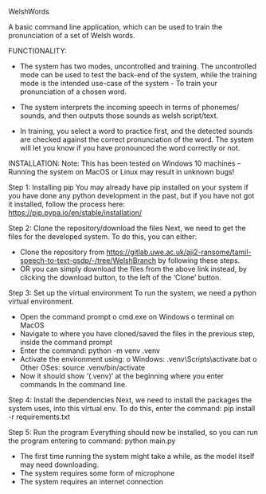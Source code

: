 WelshWords

A basic command line application, which can be used to train the pronunciation of a set of Welsh words. 

FUNCTIONALITY:

- The system has two modes, uncontrolled and training. The uncontrolled mode can be used to test the back-end of the system, while the training mode is the intended use-case of the system - To train your pronunciation of a chosen word.

- The system interprets the incoming speech in terms of phonemes/ sounds, and then outputs those sounds as welsh script/text.

- In training, you select a word to practice first, and the detected sounds are checked against the correct pronunciation of the word. The system will let you know if you have pronounced the word correctly or not.


INSTALLATION:
Note: This has been tested on Windows 10 machines – Running the system on MacOS or Linux may result in unknown bugs!

Step 1: Installing pip 
You may already have pip installed on your system if you have done any python development in the past, but if you have not got it installed, follow the process here: https://pip.pypa.io/en/stable/installation/ 

Step 2: Clone the repository/download the files
Next, we need to get the files for the developed system. To do this, you can either:
-	Clone the repository from https://gitlab.uwe.ac.uk/aji2-ransome/tamil-speech-to-text-gsdp/-/tree/WelshBranch by following these steps.
-	OR you can simply download the files from the above link instead, by clicking the download button, to the left of the ‘Clone’ button.

Step 3: Set up the virtual environment
To run the system, we need a python virtual environment. 
-	Open the command prompt
    o	cmd.exe on Windows
    o	terminal on MacOS 
-	Navigate to where you have cloned/saved the files in the previous step, inside the command prompt
-	Enter the command: python -m venv .venv
-	Activate the environment using:
    o	Windows: .venv\Scripts\activate.bat
    o	Other OSes: source .venv/bin/activate
-	Now it should show ‘(.venv)’ at the beginning where you enter commands In the command line.

Step 4: Install the dependencies
Next, we need to install the packages the system uses, into this virtual env.
To do this, enter the command:
pip install -r requirements.txt

Step 5: Run the program 
Everything should now be installed, so you can run the program entering to command:
python main.py
-	The first time running the system might take a while, as the model itself may need downloading. 
-	The system requires some form of microphone
-	The system requires an internet connection
